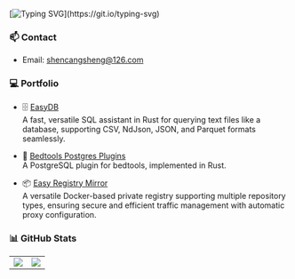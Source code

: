 [![Typing SVG](https://readme-typing-svg.demolab.com?font=Fira+Code&pause=1000&vCenter=true&width=435&lines=Hey%F0%9F%91%8B%2C+I'm+Cangsheng.;An+Open+Source+Contributor.)](https://git.io/typing-svg)

### 📫 Contact

- Email: shencangsheng@126.com

### 💻 Portfolio

- 🗄️ [EasyDB](https://github.com/shencangsheng/easy_db)  
  A fast, versatile SQL assistant in Rust for querying text files like a database, supporting CSV, NdJson, JSON, and Parquet formats seamlessly.

- 🔌 [Bedtools Postgres Plugins](https://github.com/shencangsheng/pg_bedtools_rs)  
  A PostgreSQL plugin for bedtools, implemented in Rust.

- 📦 [Easy Registry Mirror](https://github.com/shencangsheng/easy-registry-mirror)  
  A versatile Docker-based private registry supporting multiple repository types, ensuring secure and efficient traffic management with automatic proxy configuration.

### 📊 GitHub Stats

<table>
  <tbody>
    <tr>
      <td>
        <picture>
          <source media="(prefers-color-scheme: dark)" srcset="https://github-readme-stats.vercel.app/api?username=shencangsheng&theme=vue-dark&show_icons=true&hide_border=true">
          <source media="(prefers-color-scheme: light)" srcset="https://github-readme-stats.vercel.app/api?username=shencangsheng&theme=vue&show_icons=true&hide_border=true">
          <img src="https://github-readme-stats.vercel.app/api?username=shencangsheng&theme=vue&show_icons=true&hide_border=true">
        </picture>
      </td>
      <td>
        <picture>
          <source media="(prefers-color-scheme: dark)" srcset="https://github-readme-stats.vercel.app/api/top-langs/?username=shencangsheng&theme=vue-dark&layout=compact&hide_border=true">
          <source media="(prefers-color-scheme: light)" srcset="https://github-readme-stats.vercel.app/api/top-langs/?username=shencangsheng&theme=vue&layout=compact&hide_border=true">
          <img src="https://github-readme-stats.vercel.app/api/top-langs/?username=shencangsheng&theme=vue&layout=compact&hide_border=true">
        </picture>
      </td>
    </tr>
  </tbody>
</table>
